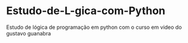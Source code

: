 # Estudo-de-L-gica-com-Python
Estudo de lógica de programação em python com o curso em video do gustavo guanabra
